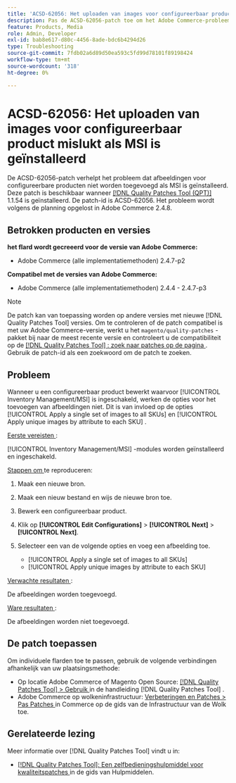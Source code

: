 ```yaml
---
title: 'ACSD-62056: Het uploaden van images voor configureerbaar product mislukt als MSI is geïnstalleerd'
description: Pas de ACSD-62056-patch toe om het Adobe Commerce-probleem op te lossen, waarbij images voor configureerbare producten niet worden toegevoegd als MSI is geïnstalleerd.
feature: Products, Media
role: Admin, Developer
exl-id: bab8e617-d80c-4456-8ade-bdc6b4294d26
type: Troubleshooting
source-git-commit: 7fdb02a6d89d50ea593c5fd99d78101f89198424
workflow-type: tm+mt
source-wordcount: '318'
ht-degree: 0%

---
```


# ACSD-62056: Het uploaden van images voor configureerbaar product mislukt als MSI is geïnstalleerd

De ACSD-62056-patch verhelpt het probleem dat afbeeldingen voor configureerbare producten niet worden toegevoegd als MSI is geïnstalleerd. Deze patch is beschikbaar wanneer [[!DNL Quality Patches Tool (QPT)]](/help/tools/quality-patches-tool/quality-patches-tool-to-self-serve-quality-patches.md) 1.1.54 is geïnstalleerd. De patch-id is ACSD-62056. Het probleem wordt volgens de planning opgelost in Adobe Commerce 2.4.8.

## Betrokken producten en versies

**het flard wordt gecreeerd voor de versie van Adobe Commerce:**

* Adobe Commerce (alle implementatiemethoden) 2.4.7-p2

**Compatibel met de versies van Adobe Commerce:**

* Adobe Commerce (alle implementatiemethoden) 2.4.4 - 2.4.7-p3

>[!NOTE]
>
>De patch kan van toepassing worden op andere versies met nieuwe [!DNL Quality Patches Tool] versies. Om te controleren of de patch compatibel is met uw Adobe Commerce-versie, werkt u het `magento/quality-patches` -pakket bij naar de meest recente versie en controleert u de compatibiliteit op de [[!DNL Quality Patches Tool] : zoek naar patches op de pagina ](https://experienceleague.adobe.com/tools/commerce-quality-patches/index.html) . Gebruik de patch-id als een zoekwoord om de patch te zoeken.

## Probleem

Wanneer u een configureerbaar product bewerkt waarvoor [!UICONTROL Inventory Management/MSI] is ingeschakeld, werken de opties voor het toevoegen van afbeeldingen niet. Dit is van invloed op de opties [!UICONTROL Apply a single set of images to all SKUs] en [!UICONTROL Apply unique images by attribute to each SKU] .

<u> Eerste vereisten </u>:

[!UICONTROL Inventory Management/MSI] -modules worden geïnstalleerd en ingeschakeld.

<u> Stappen om </u> te reproduceren:

1. Maak een nieuwe bron.
1. Maak een nieuw bestand en wijs de nieuwe bron toe.
1. Bewerk een configureerbaar product.
1. Klik op **[!UICONTROL Edit Configurations]** > **[!UICONTROL Next]** > **[!UICONTROL Next]**.
1. Selecteer een van de volgende opties en voeg een afbeelding toe.

   * [!UICONTROL Apply a single set of images to all SKUs]
   * [!UICONTROL Apply unique images by attribute to each SKU]

<u> Verwachte resultaten </u>:

De afbeeldingen worden toegevoegd.

<u> Ware resultaten </u>:

De afbeeldingen worden niet toegevoegd.

## De patch toepassen

Om individuele flarden toe te passen, gebruik de volgende verbindingen afhankelijk van uw plaatsingsmethode:

* Op locatie Adobe Commerce of Magento Open Source: [[!DNL Quality Patches Tool] > Gebruik ](/help/tools/quality-patches-tool/usage.md) in de handleiding [!DNL Quality Patches Tool] .
* Adobe Commerce op wolkeninfrastructuur: [ Verbeteringen en Patches > Pas Patches ](https://experienceleague.adobe.com/docs/commerce-cloud-service/user-guide/develop/upgrade/apply-patches.html) in Commerce op de gids van de Infrastructuur van de Wolk toe.

## Gerelateerde lezing

Meer informatie over [!DNL Quality Patches Tool] vindt u in:

* [[!DNL Quality Patches Tool]: Een zelfbedieningshulpmiddel voor kwaliteitspatches ](/help/tools/quality-patches-tool/quality-patches-tool-to-self-serve-quality-patches.md) in de gids van Hulpmiddelen.
